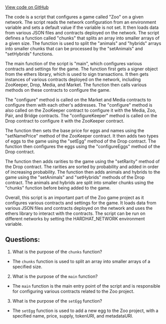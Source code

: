 [View code on GitHub](zoo-labs/zoo/blob/master/contracts/scripts/configureGame.js)

The code is a script that configures a game called "Zoo" on a given network. The script reads the network configuration from an environment variable and sets a default value if the variable is not set. It then loads data from various JSON files and contracts deployed on the network. The script defines a function called "chunks" that splits an array into smaller arrays of a given size. The function is used to split the "animals" and "hybrids" arrays into smaller chunks that can be processed by the "setAnimals" and "setHybrids" functions.

The main function of the script is "main", which configures various contracts and settings for the game. The function first gets a signer object from the ethers library, which is used to sign transactions. It then gets instances of various contracts deployed on the network, including ZooKeeper, Drop, Media, and Market. The function then calls various methods on these contracts to configure the game.

The "configure" method is called on the Market and Media contracts to configure them with each other's addresses. The "configure" method is also called on the ZooKeeper contract to configure it with the Media, Zoo, Pair, and Bridge contracts. The "configureKeeper" method is called on the Drop contract to configure it with the ZooKeeper contract.

The function then sets the base price for eggs and names using the "setNamePrice" method of the ZooKeeper contract. It then adds two types of eggs to the game using the "setEgg" method of the Drop contract. The function then configures the eggs using the "configureEggs" method of the Drop contract.

The function then adds rarities to the game using the "setRarity" method of the Drop contract. The rarities are sorted by probability and added in order of increasing probability. The function then adds animals and hybrids to the game using the "setAnimals" and "setHybrids" methods of the Drop contract. The animals and hybrids are split into smaller chunks using the "chunks" function before being added to the game.

Overall, this script is an important part of the Zoo game project as it configures various contracts and settings for the game. It loads data from various JSON files and contracts deployed on the network and uses the ethers library to interact with the contracts. The script can be run on different networks by setting the HARDHAT_NETWORK environment variable.
## Questions: 
 1. What is the purpose of the `chunks` function?
- The `chunks` function is used to split an array into smaller arrays of a specified size.

2. What is the purpose of the `main` function?
- The `main` function is the main entry point of the script and is responsible for configuring various contracts related to the Zoo project.

3. What is the purpose of the `setEgg` function?
- The `setEgg` function is used to add a new egg to the Zoo project, with a specified name, price, supply, tokenURI, and metadataURI.